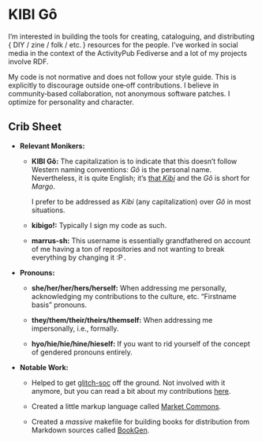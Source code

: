 #  KIBI Gô  #

I’m interested in building the tools for creating, cataloguing, and distributing { DIY / zine / folk / etc. } resources for the people.
I’ve worked in social media in the context of the ActivityPub Fediverse and a lot of my projects involve RDF.

My code is not normative and does not follow your style guide.
This is explicitly to discourage outside one‐off contributions.
I believe in community‐based collaboration, not anonymous software patches.
I optimize for personality and character.

##  Crib Sheet  ##

 +  **Relevant Monikers:**
 
     +  **KIBI Gô:**
        The capitalization is to indicate that this doesn’t follow Western naming conventions:
        <i>Gô</i> is the personal name.
        Nevertheless, it is quite English; it’s [that <i>Kibi</i>](https://en.wiktionary.org/wiki/kibi-#English) and the <i>Gô</i> is short for <i>Margo</i>.
        
        I prefer to be addressed as <i>Kibi</i> (any capitalization) over <i>Gô</i> in most situations.
        
     +  **kibigo!:**
        Typically I sign my code as such.
        
     +  **marrus-sh:**
        This username is essentially grandfathered on account of me having a ton of repositories and not wanting to break everything by changing it :P .
        
 +  **Pronouns:**
 
     +  **she/her/her/hers/herself:**
        When addressing me personally, acknowledging my contributions to the culture, etc.
        “Firstname basis” pronouns.
        
     +  **they/them/their/theirs/themself:**
        When addressing me impersonally, i.e., formally.
        
     +  **hyo/hie/hie/hine/hieself:**
        If you want to rid yourself of the concept of gendered pronouns entirely.
        
 +  **Notable Work:**
 
     +  Helped to get [glitch-soc](https://github.com/glitch-soc/mastodon) off the ground.
        Not involved with it anymore, but you can read a bit about my contributions [here](https://go.kibi.family/Oct/2018/fringe-glitch.xhtml).
        
     +  Created a little markup language called [Market Commons](https://github.com/marrus-sh/MarketCommons-Racket).
     
     +  Created a *massive* makefile for building books for distribution from Markdown sources called [BookGen](https://github.com/marrus-sh/BookGen).
